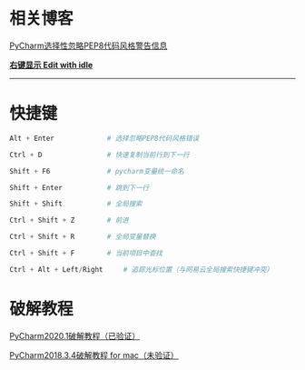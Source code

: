 # 相关博客

[PyCharm选择性忽略PEP8代码风格警告信息](https://blog.csdn.net/zgljl2012/article/details/51907663)

[**右键显示  Edit with idle**](https://jingyan.baidu.com/article/c1a3101e13087ade656deb83.html)

---

# 快捷键
```python
Alt + Enter				# 选择忽略PEP8代码风格错误

Ctrl + D				# 快速复制当前行到下一行

Shift + F6				# pycharm变量统一命名

Shift + Enter			# 跳到下一行

Shift + Shift			# 全局搜索

Ctrl + Shift + Z		# 前进

Ctrl + Shift + R		# 全局变量替换

Ctrl + Shift + F		# 当前项目中查找

Ctrl + Alt + Left/Right		# 追踪光标位置（与网易云全局搜索快捷键冲突）
```

# 破解教程

[PyCharm2020.1破解教程（已验证）](https://www.cnblogs.com/mingyue5826/p/12913008.html)

[PyCharm2018.3.4破解教程 for mac（未验证）](https://www.cnblogs.com/clnZ/p/13131350.html)